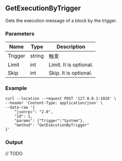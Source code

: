 ## GetExecutionByTrigger

Gets the execution message of a block by the trigger.

### Parameters

| Name         | Type   | Description       |
| ---------------- | -------------- | ------- |
| Trigger    | string | 触发       |
| Limit | int | Limit. It is optional. |
| Skip | int | Skip. It is optional. |

### Example
```shell
curl --location --request POST '127.0.0.1:1926' \
--header 'Content-Type: application/json' \
--data-raw '{
    "jsonrpc": "2.0",
    "id": 1,
    "params": {"Trigger":"System"},
    "method": "GetExecutionByTrigger"
}'
```

### Output

// TODO
